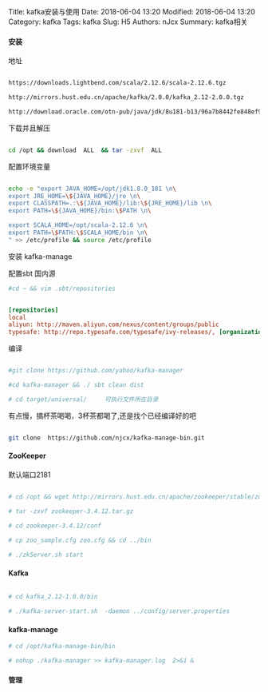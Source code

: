 Title: kafka安装与使用
Date: 2018-06-04 13:20
Modified: 2018-06-04 13:20
Category: kafka
Tags: kafka
Slug: H5
Authors: nJcx
Summary: kafka相关

#### 安装

地址 

```bash

https://downloads.lightbend.com/scala/2.12.6/scala-2.12.6.tgz

http://mirrors.hust.edu.cn/apache/kafka/2.0.0/kafka_2.12-2.0.0.tgz

http://download.oracle.com/otn-pub/java/jdk/8u181-b13/96a7b8442fe848ef90c96a2fad6ed6d1/jdk-8u181-linux-x64.tar.gz

```

下载并且解压


```bash

cd /opt && download  ALL  && tar -zxvf  ALL

```

配置环境变量

```bash

echo -e "export JAVA_HOME=/opt/jdk1.8.0_181 \n\
export JRE_HOME=\${JAVA_HOME}/jre \n\
export CLASSPATH=.:\${JAVA_HOME}/lib:\${JRE_HOME}/lib \n\
export PATH=\${JAVA_HOME}/bin:\$PATH \n\

export SCALA_HOME=/opt/scala-2.12.6 \n\
export PATH=\$PATH:\$SCALA_HOME/bin \n\
" >> /etc/profile && source /etc/profile

```



安装 kafka-manage

配置sbt 国内源

```bash 
#cd ~ && vim .sbt/repositories

```

```ini

[repositories]
local
aliyun: http://maven.aliyun.com/nexus/content/groups/public
typesafe: http://repo.typesafe.com/typesafe/ivy-releases/, [organization]/[module]/(scala_[scalaVersion]/)(sbt_[sbtVersion]/)[revision]/[type]s/[artifact](-[classifier]).[ext], bootOnly

```
编译

```bash

#git clone https://github.com/yahoo/kafka-manager

#cd kafka-manager && ./ sbt clean dist

# cd target/universal/     可执行文件所在目录

```

有点慢，搞杯茶喝喝，3杯茶都喝了,还是找个已经编译好的吧

```bash

git clone  https://github.com/njcx/kafka-manage-bin.git

```

#### ZooKeeper

默认端口2181

```bash

# cd /opt && wget http://mirrors.hust.edu.cn/apache/zookeeper/stable/zookeeper-3.4.12.tar.gz

# tar -zxvf zookeeper-3.4.12.tar.gz

# cd zookeeper-3.4.12/conf 

# cp zoo_sample.cfg zoo.cfg && cd ../bin
 
# ./zkServer.sh start

```

#### Kafka 

```bash

# cd kafka_2.12-1.0.0/bin

# ./kafka-server-start.sh  -daemon ../config/server.properties


```


#### kafka-manage 

```bash
# cd /opt/kafka-manage-bin/bin

# nohup ./kafka-manager >> kafka-manager.log  2>&1 &

```


#### 管理





